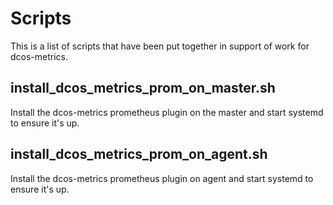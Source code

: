 # Scripts
This is a list of scripts that have been put together in support of work for dcos-metrics.

## install_dcos_metrics_prom_on_master.sh
Install the dcos-metrics prometheus plugin on the master and start systemd to ensure it's up.

## install_dcos_metrics_prom_on_agent.sh
Install the dcos-metrics prometheus plugin on agent and start systemd to ensure it's up.
